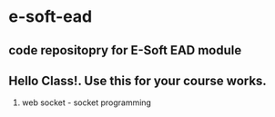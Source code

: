 # e-soft-ead
## code repositopry for E-Soft EAD module
## Hello Class!. Use this for your course works. 
1. web socket - socket programming